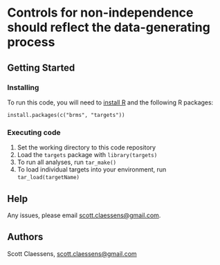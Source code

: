 # Controls for non-independence should reflect the data-generating process

## Getting Started

### Installing

To run this code, you will need to [install R](https://www.r-project.org/) and 
the following R packages:

```
install.packages(c("brms", "targets"))
```

### Executing code

1. Set the working directory to this code repository
2. Load the `targets` package with `library(targets)`
3. To run all analyses, run `tar_make()`
4. To load individual targets into your environment, run `tar_load(targetName)`

## Help

Any issues, please email scott.claessens@gmail.com.

## Authors

Scott Claessens, scott.claessens@gmail.com
